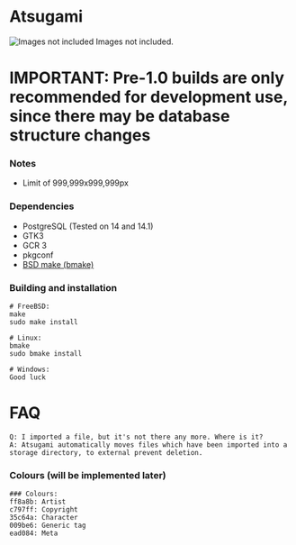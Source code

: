 Atsugami
========
![Images not included](https://github.com/natem-nvsd/atsugami/blob/master/readme_header_picture.png)
Images not included.  

# IMPORTANT: Pre-1.0 builds are only recommended for development use, since there may be database structure changes

### Notes
*	Limit of 999,999x999,999px  

### Dependencies
* PostgreSQL (Tested on 14 and 14.1)  
* GTK3  
* GCR 3
* pkgconf
* [BSD make (bmake)](https://github.com/natem-nvsd/bmake)

### Building and installation
```
# FreeBSD:
make
sudo make install

# Linux:
bmake
sudo bmake install

# Windows:
Good luck
```  

# FAQ
	Q: I imported a file, but it's not there any more. Where is it?  
	A: Atsugami automatically moves files which have been imported into a storage directory, to external prevent deletion.

### Colours (will be implemented later)
```
### Colours:
ff8a8b: Artist  
c797ff: Copyright  
35c64a: Character  
009be6: Generic tag  
ead084: Meta    
```
